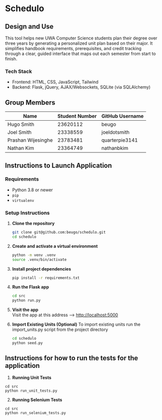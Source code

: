 # Schedulo


## Design and Use

This tool helps new UWA Computer Science students plan their degree over three years by generating a personalized unit plan based on their major. It simplifies handbook requirements, prerequisites, and credit tracking through a clear, guided interface that maps out each semester from start to finish.

### Tech Stack
- Frontend: HTML, CSS, JavaScript, Tailwind
- Backend: Flask, jQuery, AJAX/Websockets, SQLite (via SQLAlchemy)

## Group Members
| Name               | Student Number | GitHub Username   |
|--------------------|----------------|--------------------|
| Hugo Smith         | 23620112       | beugo              |
| Joel Smith         | 23338559       | joeldotsmith       |
| Prashan Wijesinghe | 23783481       | quarterpie3141     |
| Nathan Kim         | 23364749       | nathanbkim         |


## Instructions to Launch Application
### Requirements

- Python 3.8 or newer
- `pip`
- `virtualenv`

### Setup Instructions

1. **Clone the repository**
   ```bash
   git clone git@github.com:beugo/schedulo.git
   cd schedulo
   ```

2. **Create and activate a virtual environment**
   ```bash
   python -m venv .venv
   source .venv/bin/activate
   ```

3. **Install project dependencies**
   ```bash
   pip install -r requirements.txt
   ```

4. **Run the Flask app**
   ```bash
   cd src
   python run.py
   ```

5. **Visit the app**  
   Visit the app at this address --> [http://localhost:5000](http://localhost:5000)

6. **Import Existing Units (Optional)**
   To import existing units run the import_units.py script from the project directory
   ```bash
   cd schedulo
   python seed.py
   ```

## Instructions for how to run the tests for the application

1. **Running Unit Tests**
```
cd src
python run_unit_tests.py
```

2. **Running Selenium Tests**
```
cd src
python run_selenium_tests.py
```

